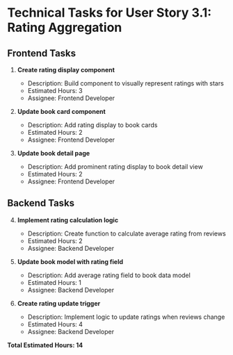 # Technical Tasks for User Story 3.1: Rating Aggregation

## Frontend Tasks

1. **Create rating display component**
   - Description: Build component to visually represent ratings with stars
   - Estimated Hours: 3
   - Assignee: Frontend Developer

2. **Update book card component**
   - Description: Add rating display to book cards
   - Estimated Hours: 2
   - Assignee: Frontend Developer

3. **Update book detail page**
   - Description: Add prominent rating display to book detail view
   - Estimated Hours: 2
   - Assignee: Frontend Developer

## Backend Tasks

4. **Implement rating calculation logic**
   - Description: Create function to calculate average rating from reviews
   - Estimated Hours: 2
   - Assignee: Backend Developer

5. **Update book model with rating field**
   - Description: Add average rating field to book data model
   - Estimated Hours: 1
   - Assignee: Backend Developer

6. **Create rating update trigger**
   - Description: Implement logic to update ratings when reviews change
   - Estimated Hours: 4
   - Assignee: Backend Developer

**Total Estimated Hours: 14**
